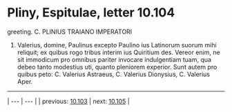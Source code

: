 # Pliny, Espitulae, letter 10.104

greeting. C. PLINIUS TRAIANO IMPERATORI



1. Valerius, domine, Paulinus excepto Paulino ius Latinorum suorum mihi reliquit; ex quibus rogo tribus interim ius Quiritium des. Vereor enim, ne sit immodicum pro omnibus pariter invocare indulgentiam tuam, qua debeo tanto modestius uti, quanto pleniorem experior. Sunt autem pro quibus peto: C. Valerius Astraeus, C. Valerius Dionysius, C. Valerius Aper.



---

| --- | --- |
| previous: [10.103](../10.103/) | next: [10.105](../10.105/) |